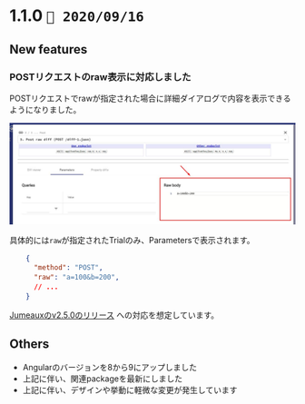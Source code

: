 1.1.0   `📅 2020/09/16` 
==========================

## New features

### POSTリクエストのraw表示に対応しました

POSTリクエストでrawが指定された場合に詳細ダイアログで内容を表示できるようになりました。

![](resources/1.1.0_detail-dialog.jpeg)

具体的には`raw`が指定されたTrialのみ、Parametersで表示されます。

```json
    {
      "method": "POST",
      "raw": "a=100&b=200",
      // ...
    }
```

[Jumeauxのv2.5.0のリリース](https://tadashi-aikawa.github.io/jumeaux/ja/releases/v2/#250) への対応を想定しています。

## Others

* Angularのバージョンを8から9にアップしました
* 上記に伴い、関連packageを最新にしました
* 上記に伴い、デザインや挙動に軽微な変更が発生しています

